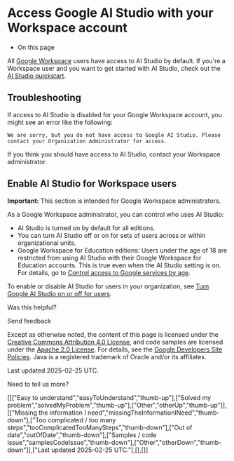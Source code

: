 # Access Google AI Studio with your Workspace account

* On this page

All [Google Workspace](https://workspace.google.com) users have access to AI
Studio by default. If you're a Workspace user and you want to get started with
AI Studio, check out the
[AI Studio quickstart](/gemini-api/docs/ai-studio-quickstart).

## Troubleshooting

If access to AI Studio is disabled for your Google Workspace account, you might
see an error like the following:

`We are sorry, but you do not have access to Google AI Studio. Please contact
your Organization Administrator for access.`

If you think you should have access to AI Studio, contact your Workspace
administrator.

## Enable AI Studio for Workspace users

**Important:** This section is intended for Google Workspace administrators.

As a Google Workspace administrator, you can control who uses AI Studio:

* AI Studio is turned on by default for all editions.
* You can turn AI Studio off or on for sets of users across or within
  organizational units.
* Google Workspace for Education editions: Users under the age of 18 are
  restricted from using AI Studio with their Google Workspace for
  Education accounts. This is true even when the AI Studio setting is
  on. For details, go to [Control access to Google services by
  age](https://support.google.com/a/answer/10651918).

To enable or disable AI Studio for users in your organization, see
[Turn Google AI Studio on or off for users](https://support.google.com/a/answer/15004095).

Was this helpful?

Send feedback

Except as otherwise noted, the content of this page is licensed under the [Creative Commons Attribution 4.0 License](https://creativecommons.org/licenses/by/4.0/), and code samples are licensed under the [Apache 2.0 License](https://www.apache.org/licenses/LICENSE-2.0). For details, see the [Google Developers Site Policies](https://developers.google.com/site-policies). Java is a registered trademark of Oracle and/or its affiliates.

Last updated 2025-02-25 UTC.

Need to tell us more?

[[["Easy to understand","easyToUnderstand","thumb-up"],["Solved my problem","solvedMyProblem","thumb-up"],["Other","otherUp","thumb-up"]],[["Missing the information I need","missingTheInformationINeed","thumb-down"],["Too complicated / too many steps","tooComplicatedTooManySteps","thumb-down"],["Out of date","outOfDate","thumb-down"],["Samples / code issue","samplesCodeIssue","thumb-down"],["Other","otherDown","thumb-down"]],["Last updated 2025-02-25 UTC."],[],[]]